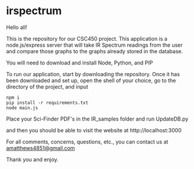 # irspectrum
Hello all!

This is the repository for our CSC450 project. This application is a node.js/express server that will take IR Spectrum readings from the user and compare those graphs to the graphs already stored in the database.

You will need to download and install Node, Python, and PIP

To run our application, start by downloading the repository. Once it has been downloaded and set up, open the shell of your choice, go to the directory of the project, and input

```console
npm i
pip install -r requirements.txt
node main.js
```

Place your Sci-Finder PDF's in the IR_samples folder and run UpdateDB.py

and then you should be able to visit the website at http://localhost:3000

For all comments, concerns, questions, etc., you can contact us at amatthews4851@gmail.com

Thank you and enjoy.
